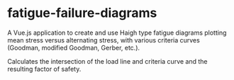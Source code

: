 # fatigue-failure-diagrams

A Vue.js application to create and use Haigh type fatigue diagrams plotting mean stress versus alternating stress, with various criteria curves (Goodman, modified Goodman, Gerber, etc.).

Calculates the intersection of the load line and criteria curve and the resulting factor of safety.
